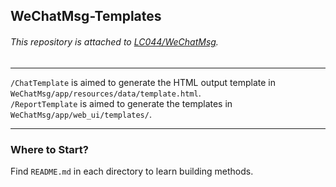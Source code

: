 ## WeChatMsg-Templates

###### This repository is attached to [LC044/WeChatMsg](https://github.com/LC044/WeChatMsg).

---

`/ChatTemplate` is aimed to generate the HTML output template in `WeChatMsg/app/resources/data/template.html`.  
`/ReportTemplate` is aimed to generate the templates in `WeChatMsg/app/web_ui/templates/`.

---

### Where to Start?

Find `README.md` in each directory to learn building methods.